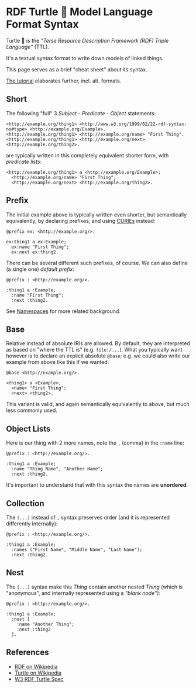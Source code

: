 <!--
    SPDX-License-Identifier: Apache-2.0

    Copyright 2024 The Enola <https://enola.dev> Authors

    Licensed under the Apache License, Version 2.0 (the "License");
    you may not use this file except in compliance with the License.
    You may obtain a copy of the License at

        https://www.apache.org/licenses/LICENSE-2.0

    Unless required by applicable law or agreed to in writing, software
    distributed under the License is distributed on an "AS IS" BASIS,
    WITHOUT WARRANTIES OR CONDITIONS OF ANY KIND, either express or implied.
    See the License for the specific language governing permissions and
    limitations under the License.
-->

<!-- TODO Support YAML frontmatter in all pre-commit checks; the problem is that it's after the license.. :=()
---
id http://www.w3.org/ns/formats/Turtle
enola:mediaType text/turtle
enola:fs/ext ttl
# TODO Rethink tags; they cannot be global, and must be namespaced.
enola:tag ttl
enola:wikipedia: Turtle_(syntax)
# TODO Read this YAML header and display it as MD table on this page on the right when rendered like on Wikipedia!
# TODO Via Wikipedia, find and fetch Wikidata, and load its facts about this Thing, and display (some of) that as well.
---
-->

# RDF Turtle 🐢 Model Language Format Syntax

Turtle 🐢 is the _"Terse Resource Description Framework (RDF) Triple Language"_ (TTL).

It's a textual syntax format to write down models of linked things.

This page serves as a brief "cheat sheet" about its syntax.

[The tutorial](../models/example.org/hello.md) elaborates further, incl. alt. formats.

<!-- TODO Write an 'extractor' which pulls ```turtle out of MD, loads, and validates syntax! -->

## Short

The following "full" 3 _Subject - Predicate - Object_ statements:

```turtle
<http://example.org/thing1> <http://www.w3.org/1999/02/22-rdf-syntax-ns#type> <http://example.org/Example>.
<http://example.org/thing1> <http://example.org/name> "First Thing".
<http://example.org/thing1> <http://example.org/next> <http://example.org/thing2>.
```

are typically written in this completely equivalent shorter form, with _predicate lists:_

```turtle
<http://example.org/thing1> a <http://example.org/Example>;
  <http://example.org/name> "First Thing";
  <http://example.org/next> <http://example.org/thing2>.
```

## Prefix

<!-- TODO Promote using "PREFIX" instead of "@prefix" to align TTL with SPARQL, and more YAML friendly?
     But it doesn't work; RDF4j probably needs some flag... -->

The initial example above is typically written even shorter, but semantically equivalently, by declaring prefixes, and using [CURIEs](https://en.wikipedia.org/wiki/CURIE) instead:

```turtle
@prefix ex: <http://example.org/>.

ex:thing1 a ex:Example;
  ex:name "First Thing";
  ex:next ex:thing2.
```

There can be several different such prefixes, of course. We can also define (a single one) _default prefix:_

```turtle
@prefix : <http://example.org/>.

:thing1 a :Example;
  :name "First Thing";
  :next :thing2.
```

See [Namespaces](namespaces.md) for more related background.

## Base

Relative instead of absolute IRIs are allowed. By default, they are interpreted as based on "where the TTL is" (e.g. `file:/...`). What you typically want however is to declare an explicit absolute `@base`; e.g. we could also write our example from above like this if we wanted:

```turtle
@base <http://example.org/>.

<thing1> a <Example>;
  <name> "First Thing";
  <next> <thing2>.
```

This variant is valid, and again semantically equivalently to above, but much less commonly used.

## Object Lists

Here is our thing with 2 more names, note the `,` (comma) in the `:name` line:

```turtle
@prefix : <http://example.org/>.

:thing1 a :Example;
  :name "Thing Name", "Another Name";
  :next :thing2.
```

It's important to understand that with this syntax the names are **unordered**.

## Collection

The `(...)` instead of `,` syntax preserves order (and it is represented differently internally):

```turtle
@prefix : <http://example.org/>.

:thing1 a :Example;
  :names ("First Name", "Middle Name", "Last Name");
  :next :thing2.
```

## Nest

The `[...]` syntax make this _Thing_ contain another nested _Thing_ (which is "anonymous", and internally represented using a _"blank node"):_

```turtle
@prefix : <http://example.org/>.

:thing1 a :Example;
  :nest [
    :name "Another Thing";
    :next :thing2
  ].
```

<!-- TODO ## Graph

          Because Enola can extract Turtle from Markdown, we can produce the following view of the above:

          <!--exec:graphviz ../../enola --load docs/concepts/turtle.md rosetta http://example.org/thing1 -o=fd:1?mediaType=text/markdown - ->

          As well as this graph diagram visualization:

          ```graphviz ../../enola --load docs/concepts/turtle.md rosetta -o=fd:1?mediaType=text/vnd.graphviz
          ```
  -->

## References

* [RDF on Wikipedia](https://en.wikipedia.org/wiki/Resource_Description_Framework)
* [Turtle on Wikipedia](https://en.wikipedia.org/wiki/Turtle_(syntax))
* [W3 RDF Turtle Spec](https://www.w3.org/TR/turtle/)
